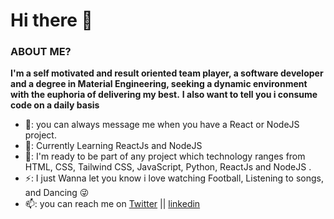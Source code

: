 # Hi there 👋


### ABOUT ME?

**I'm a self motivated and result oriented team player, a software developer and a degree in Material Engineering, seeking a dynamic environment with the euphoria of delivering my best.** 
**I also want to tell you i consume code on a daily basis**

 - 💬: you can always message me when you have a React or NodeJS project.
 - 🌱: Currently Learning ReactJs and NodeJS
 - 👯: I'm ready to be part of any project which technology ranges from HTML, CSS, Tailwind CSS, JavaScript, Python, ReactJs and NodeJS .
 - ⚡: I just Wanna let you know i love watching Football, Listening to songs, and Dancing 😜
 - 📫: you can reach me on [Twitter](https://twitter.com/Dkrest1) || [linkedin](https://www.linkedin.com/in/oluwatosin-akande1)





<!--
**dkrest1/dkrest1** is a ✨ _special_ ✨ repository because its `README.md` (this file) appears on your GitHub profile.

Here are some ideas to get you started:

- 🔭 I’m currently working on ...
- 🌱 I’m currently learning ...
- 👯 I’m looking to collaborate on ...
- 🤔 I’m looking for help with ...
- 💬 Ask me about ...
- 📫 How to reach me: ...
- 😄 Pronouns: ...
- ⚡ Fun fact: ...
-->
